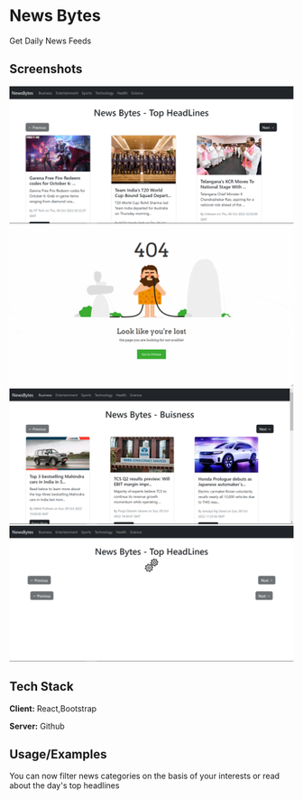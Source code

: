 
# News Bytes
Get Daily News Feeds 

## Screenshots

![App Screenshot](./src/components/utils/Screen-1.png)
![App Screenshot](./src/components/utils/notFound.gif)
![App Screenshot](./src/components/utils/1.PNG)
![App Screenshot](./src/components/utils/4.PNG)


## Tech Stack

**Client:** React,Bootstrap

**Server:** Github


## Usage/Examples

You can now filter news categories on the basis of your interests or read about the day's top headlines
